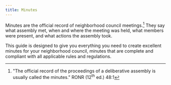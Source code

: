 ```yaml
---
title: Minutes
---
```


Minutes are
the official record
of neighborhood council
meetings.[^ronrrecord]
They say
what assembly met,
when and where
the meeting was held,
what members
were present,
and what actions
the assembly took.

This guide is designed
to give you
everything you need
to create
excellent minutes
for your neighborhood council,
minutes that are complete
and compliant
with all
applicable rules and regulations.

[^ronrrecord]:
    "The official record
    of the proceedings
    of a deliberative assembly
    is usually called
    the minutes."
    RONR (12<sup>th</sup>&nbsp;ed.) 48:1
